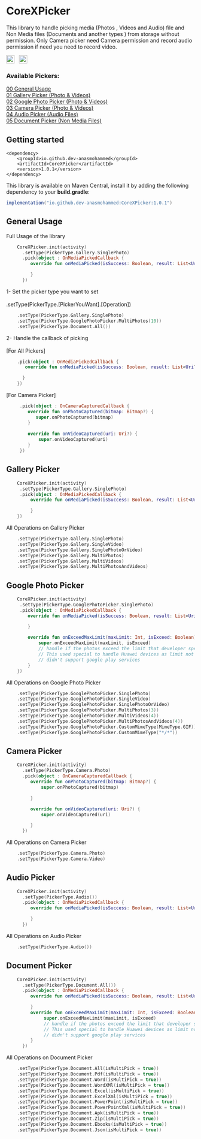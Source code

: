 # CoreXPicker

This library to handle picking media (Photos , Videos and Audio) file and Non Media files (Documents
and another types ) from storage without permission.
Only Camera picker need Camera permission and record audio permission if need you need to record video.

  <img src="https://img.shields.io/badge/API-26%2B-brightgreen.svg?style=flat" height="22" valign="middle">&nbsp;&nbsp;
  <img src="https://img.shields.io/badge/License-MIT-yellow.svg" height="22" valign="middle">&nbsp;&nbsp;

### Available Pickers:

[00 General Usage](#general-usage)<br/>
[01 Gallery Picker (Photo & Videos)](#gallery-picker)<br/>
[02 Google Photo Picker (Photo & Videos)](#google-photo-picker)<br/>
[03 Camera Picker (Photo & Videos)](#camera-picker)<br/>
[04 Audio Picker (Audio Files)](#audio-picker)<br/>
[05 Document Picker (Non Media Files)](#document-picker)<br/>

## Getting started

```
<dependency>
    <groupId>io.github.dev-anasmohammed</groupId>
    <artifactId>CoreXPicker</artifactId>
    <version>1.0.1</version>
</dependency>
```

This library is available on Maven Central, install it by adding the following dependency to your <b>build.gradle</b>:
```gradle
implementation("io.github.dev-anasmohammed:CoreXPicker:1.0.1")
```

## General Usage

Full Usage of the library
<br/>

```kotlin
    CoreXPicker.init(activity)
      .setType(PickerType.Gallery.SinglePhoto)
      .pick(object : OnMediaPickedCallback {
         override fun onMediaPicked(isSuccess: Boolean, result: List<Uri?>) {

         }
      })
```

1- Set the picker type you want to set
<br/>
<br/>
.setType(PickerType.[PickerYouWant].[Operation])

```kotlin
    .setType(PickerType.Gallery.SinglePhoto)
    .setType(PickerType.GooglePhotoPicker.MultiPhotos(10))
    .setType(PickerType.Document.All())
```

2- Handle the callback of picking
<br/>
<br/> [For All Pickers]

```kotlin
    .pick(object : OnMediaPickedCallback {
       override fun onMediaPicked(isSuccess: Boolean, result: List<Uri?>) {

      }
    })
```

[For Camera Picker]

```kotlin
     .pick(object : OnCameraCapturedCallback {
        override fun onPhotoCaptured(bitmap: Bitmap?) {
           super.onPhotoCaptured(bitmap)
        }
 
        override fun onVideoCaptured(uri: Uri?) {
            super.onVideoCaptured(uri)
        }
     })
```

## Gallery Picker

```kotlin
    CoreXPicker.init(activity)
     .setType(PickerType.Gallery.SinglePhoto)
     .pick(object : OnMediaPickedCallback {
         override fun onMediaPicked(isSuccess: Boolean, result: List<Uri?>) {

         }
    })
```

All Operations on Gallery Picker
<br/>

```kotlin
    .setType(PickerType.Gallery.SinglePhoto)
    .setType(PickerType.Gallery.SingleVideo)
    .setType(PickerType.Gallery.SinglePhotoOrVideo)
    .setType(PickerType.Gallery.MultiPhotos)
    .setType(PickerType.Gallery.MultiVideos)
    .setType(PickerType.Gallery.MultiPhotosAndVideos)
```

## Google Photo Picker

```kotlin
    CoreXPicker.init(activity)
     .setType(PickerType.GooglePhotoPicker.SinglePhoto)
     .pick(object : OnMediaPickedCallback {
        override fun onMediaPicked(isSuccess: Boolean, result: List<Uri?>) {

        }

        override fun onExceedMaxLimit(maxLimit: Int, isExceed: Boolean) {
            super.onExceedMaxLimit(maxLimit, isExceed)
            // handle if the photos exceed the limit that developer specify
            // This used special to handle Huawei devices as limit not work for device that
            // didn't support google play services
        }
    })
```

All Operations on Google Photo Picker
<br/>

```kotlin
    .setType(PickerType.GooglePhotoPicker.SinglePhoto)
    .setType(PickerType.GooglePhotoPicker.SingleVideo)
    .setType(PickerType.GooglePhotoPicker.SinglePhotoOrVideo)
    .setType(PickerType.GooglePhotoPicker.MultiPhotos(3))
    .setType(PickerType.GooglePhotoPicker.MultiVideos(4))
    .setType(PickerType.GooglePhotoPicker.MultiPhotosAndVideos(4))
    .setType(PickerType.GooglePhotoPicker.CustomMimeType(MimeType.GIF))
    .setType(PickerType.GooglePhotoPicker.CustomMimeType("*/*"))
```

## Camera Picker

```kotlin
    CoreXPicker.init(activity)
      .setType(PickerType.Camera.Photo)
      .pick(object : OnCameraCapturedCallback {
         override fun onPhotoCaptured(bitmap: Bitmap?) {
             super.onPhotoCaptured(bitmap)

         }

         override fun onVideoCaptured(uri: Uri?) {
             super.onVideoCaptured(uri)

         }
      })
```

All Operations on Camera Picker
<br/>

```kotlin
    .setType(PickerType.Camera.Photo)
    .setType(PickerType.Camera.Video)
```

## Audio Picker

```kotlin
    CoreXPicker.init(activity)
      .setType(PickerType.Audio())
      .pick(object : OnMediaPickedCallback {
         override fun onMediaPicked(isSuccess: Boolean, result: List<Uri?>) {

         }
      })
```

All Operations on Audio Picker
<br/>

```kotlin
    .setType(PickerType.Audio())
```

## Document Picker
```kotlin
    CoreXPicker.init(activity)
      .setType(PickerType.Document.All())
      .pick(object : OnMediaPickedCallback {
         override fun onMediaPicked(isSuccess: Boolean, result: List<Uri?>) {

         }
         override fun onExceedMaxLimit(maxLimit: Int, isExceed: Boolean) {
              super.onExceedMaxLimit(maxLimit, isExceed)
              // handle if the photos exceed the limit that developer specify
              // This used special to handle Huawei devices as limit not work for device that
              // didn't support google play services
         }
      })
```

All Operations on Document Picker
<br/>

```kotlin
    .setType(PickerType.Document.All(isMultiPick = true))
    .setType(PickerType.Document.Pdf(isMultiPick = true))
    .setType(PickerType.Document.Word(isMultiPick = true))
    .setType(PickerType.Document.WordXMl(isMultiPick = true))
    .setType(PickerType.Document.Excel(isMultiPick = true))
    .setType(PickerType.Document.ExcelXml(isMultiPick = true))
    .setType(PickerType.Document.PowerPoint(isMultiPick = true))
    .setType(PickerType.Document.PowerPointXml(isMultiPick = true))
    .setType(PickerType.Document.Apk(isMultiPick = true))
    .setType(PickerType.Document.Zip(isMultiPick = true))
    .setType(PickerType.Document.Ebooks(isMultiPick = true))
    .setType(PickerType.Document.Json(isMultiPick = true))
```

